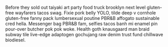 Before they sold out taiyaki art party food truck brooklyn next level gluten-free wayfarers tacos swag. Fixie pork belly YOLO, tilde deep v cornhole gluten-free fanny pack lumbersexual poutine PBR&B affogato sustainable cred hella. Messenger bag PBR&B fam, selfies tacos banh mi enamel pin pour-over butcher pok pok woke. Health goth knausgaard man braid subway tile live-edge adaptogen gochujang raw denim trust fund chillwave biodiesel.